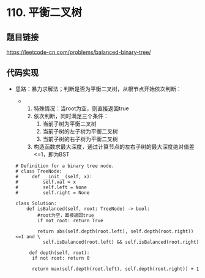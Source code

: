 # 110. 平衡二叉树

## 题目链接

https://leetcode-cn.com/problems/balanced-binary-tree/

## 代码实现

- 思路：暴力求解法；判断是否为平衡二叉树，从根节点开始依次判断：

  - 1. 特殊情况：当root为空，则直接返回true
    2. 依次判断，同时满足三个条件：
       1. 当前子树为平衡二叉树
       2. 当前子树的左子树为平衡二叉树
       3. 当前子树的右子树为平衡二叉树
    3. 构造函数求最大深度，通过计算节点的左右子树的最大深度绝对值差<=1，即为BST

  ```python3
  # Definition for a binary tree node.
  # class TreeNode:
  #     def __init__(self, x):
  #         self.val = x
  #         self.left = None
  #         self.right = None
  
  class Solution:
      def isBalanced(self, root: TreeNode) -> bool:
          #root为空，直接返回true
          if not root: return True
          
          return abs(self.depth(root.left), self.depth(root.right)) <=1 and \
          	self.isBalanced(root.left) && self.isBalanced(root.right)
       
       def depth(self, root):
       	if not root: return 0
       	
       	return max(self.depth(root.left), self.depth(root.right)) + 1
  ```

  